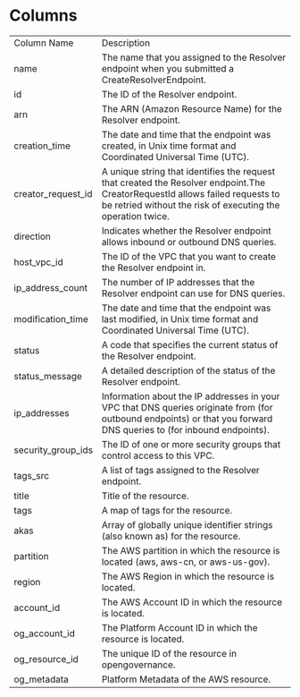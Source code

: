 # Columns  

<table>
	<tr><td>Column Name</td><td>Description</td></tr>
	<tr><td>name</td><td>The name that you assigned to the Resolver endpoint when you submitted a CreateResolverEndpoint.</td></tr>
	<tr><td>id</td><td>The ID of the Resolver endpoint.</td></tr>
	<tr><td>arn</td><td>The ARN (Amazon Resource Name) for the Resolver endpoint.</td></tr>
	<tr><td>creation_time</td><td>The date and time that the endpoint was created, in Unix time format and Coordinated Universal Time (UTC).</td></tr>
	<tr><td>creator_request_id</td><td>A unique string that identifies the request that created the Resolver endpoint.The CreatorRequestId allows failed requests to be retried without the risk of executing the operation twice.</td></tr>
	<tr><td>direction</td><td>Indicates whether the Resolver endpoint allows inbound or outbound DNS queries.</td></tr>
	<tr><td>host_vpc_id</td><td>The ID of the VPC that you want to create the Resolver endpoint in.</td></tr>
	<tr><td>ip_address_count</td><td>The number of IP addresses that the Resolver endpoint can use for DNS queries.</td></tr>
	<tr><td>modification_time</td><td>The date and time that the endpoint was last modified, in Unix time format and Coordinated Universal Time (UTC).</td></tr>
	<tr><td>status</td><td>A code that specifies the current status of the Resolver endpoint.</td></tr>
	<tr><td>status_message</td><td>A detailed description of the status of the Resolver endpoint.</td></tr>
	<tr><td>ip_addresses</td><td>Information about the IP addresses in your VPC that DNS queries originate from (for outbound endpoints) or that you forward DNS queries to (for inbound endpoints).</td></tr>
	<tr><td>security_group_ids</td><td>The ID of one or more security groups that control access to this VPC.</td></tr>
	<tr><td>tags_src</td><td>A list of tags assigned to the Resolver endpoint.</td></tr>
	<tr><td>title</td><td>Title of the resource.</td></tr>
	<tr><td>tags</td><td>A map of tags for the resource.</td></tr>
	<tr><td>akas</td><td>Array of globally unique identifier strings (also known as) for the resource.</td></tr>
	<tr><td>partition</td><td>The AWS partition in which the resource is located (aws, aws-cn, or aws-us-gov).</td></tr>
	<tr><td>region</td><td>The AWS Region in which the resource is located.</td></tr>
	<tr><td>account_id</td><td>The AWS Account ID in which the resource is located.</td></tr>
	<tr><td>og_account_id</td><td>The Platform Account ID in which the resource is located.</td></tr>
	<tr><td>og_resource_id</td><td>The unique ID of the resource in opengovernance.</td></tr>
	<tr><td>og_metadata</td><td>Platform Metadata of the AWS resource.</td></tr>
</table>